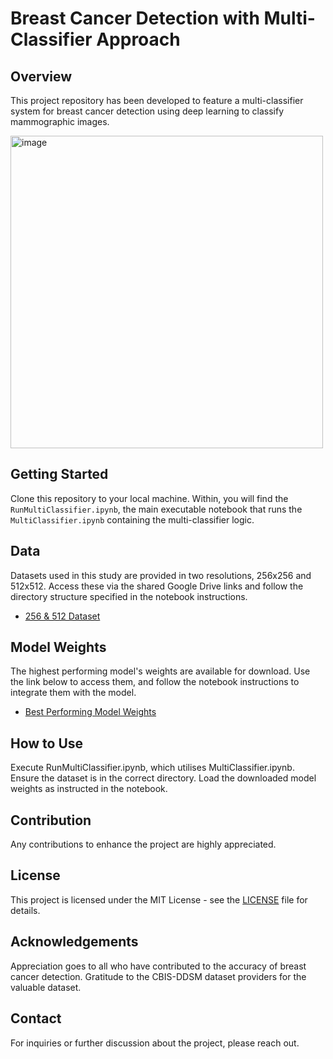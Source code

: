 # Breast Cancer Detection with Multi-Classifier Approach

## Overview
This project repository has been developed to feature a multi-classifier system for breast cancer detection using deep learning to classify mammographic images.

<img width="500" alt="image" src="https://github.com/SeanBaek111/Breast-Cancer-Detection/assets/33170173/cf7ef6ab-052f-4ebb-904b-a2e5fbf52db1">

## Getting Started
Clone this repository to your local machine. Within, you will find the `RunMultiClassifier.ipynb`, the main executable notebook that runs the `MultiClassifier.ipynb` containing the multi-classifier logic.

## Data
Datasets used in this study are provided in two resolutions, 256x256 and 512x512. Access these via the shared Google Drive links and follow the directory structure specified in the notebook instructions.

- [256 & 512 Dataset](https://drive.google.com/file/d/1Lv7J1UpfxsfK8TPxUyzZ9wlCy82IiS_4/view?usp=sharing)

## Model Weights
The highest performing model's weights are available for download. Use the link below to access them, and follow the notebook instructions to integrate them with the model.

- [Best Performing Model Weights](https://drive.google.com/file/d/1Tf_fD87Btakk4TOty54YQtKy1lWhIuOI/view?usp=sharing)

## How to Use
Execute RunMultiClassifier.ipynb, which utilises MultiClassifier.ipynb.
Ensure the dataset is in the correct directory.
Load the downloaded model weights as instructed in the notebook.

## Contribution
Any contributions to enhance the project are highly appreciated.

## License
This project is licensed under the MIT License - see the [LICENSE](https://github.com/SeanBaek111/Breast-Cancer-Detection/blob/main/LICENSE) file for details.

## Acknowledgements
Appreciation goes to all who have contributed to the accuracy of breast cancer detection.
Gratitude to the CBIS-DDSM dataset providers for the valuable dataset.

## Contact
For inquiries or further discussion about the project, please reach out.
